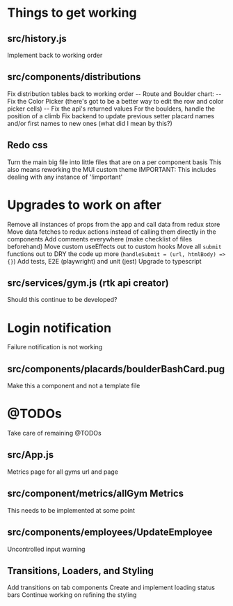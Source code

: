 # Things to get working

  ## src/history.js
  Implement back to working order

  ## src/components/distributions
  Fix distribution tables back to working order
    -- Route and Boulder chart:
      -- Fix the Color Picker (there's got to be a better way to edit the row and color picker cells)
      -- Fix the api's returned values
      For the boulders, handle the position of a climb
  Fix backend to update previous setter placard names and/or first names to new ones (what did I mean by this?)

  ## Redo css
  Turn the main big file into little files that are on a per component basis
    This also means reworking the MUI custom theme
    IMPORTANT: This includes dealing with any instance of '!important'


# Upgrades to work on after
Remove all instances of props from the app and call data from redux store
Move data fetches to redux actions instead of calling them directly in the components
Add comments everywhere (make checklist of files beforehand)
Move custom useEffects out to custom hooks
Move all `submit` functions out to DRY the code up more (`handleSubmit = (url, htmlBody) => {}`) 
Add tests, E2E (playwright) and unit (jest)
Upgrade to typescript

  ## src/services/gym.js (rtk api creator)
  Should this continue to be developed?

  # Login notification
  Failure notification is not working

  ## src/components/placards/boulderBashCard.pug
  Make this a component and not a template file

  # @TODOs
  Take care of remaining @TODOs

  ## src/App.js
  Metrics page for all gyms url and page

  ## src/component/metrics/allGym Metrics
  This needs to be implemented at some point

  ## src/components/employees/UpdateEmployee
  Uncontrolled input warning

  ## Transitions, Loaders, and Styling
  Add transitions on tab components
  Create and implement loading status bars
  Continue working on refining the styling